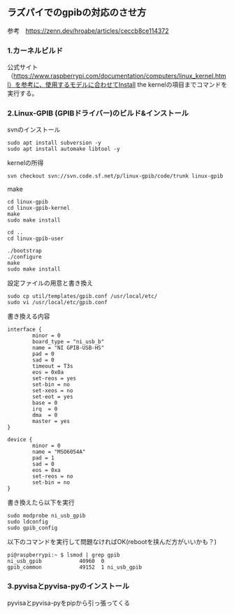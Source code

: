 ## ラズパイでのgpibの対応のさせ方
参考　https://zenn.dev/hroabe/articles/ceccb8ce114372
### 1.カーネルビルド
公式サイト（https://www.raspberrypi.com/documentation/computers/linux_kernel.html）を参考に、使用するモデルに合わせてInstall the kernelの項目までコマンドを実行する。
### 2.Linux-GPIB (GPIBドライバー)のビルド&インストール
svnのインストール
```svn install
sudo apt install subversion -y
sudo apt install automake libtool -y
```
kernelの所得
```
svn checkout svn://svn.code.sf.net/p/linux-gpib/code/trunk linux-gpib
```
make
```
cd linux-gpib
cd linux-gpib-kernel
make
sudo make install

cd ..
cd linux-gpib-user
 
./bootstrap
./configure
make
sudo make install
```
設定ファイルの用意と書き換え
```
sudo cp util/templates/gpib.conf /usr/local/etc/ 	
sudo vi /usr/local/etc/gpib.conf
```
書き換える内容
```
interface {
        minor = 0
        board_type = "ni_usb_b"
        name = "NI GPIB-USB-HS"
        pad = 0
        sad = 0
        timeout = T3s
        eos = 0x0a
        set-reos = yes
        set-bin = no
        set-xeos = no
        set-eot = yes
        base = 0
        irq  = 0
        dma  = 0
        master = yes
}

device {
        minor = 0
        name = "MSO6054A"
        pad = 1
        sad = 0
        eos = 0xa
        set-reos = no
        set-bin = no
}
```
書き換えたら以下を実行
```
sudo modprobe ni_usb_gpib
sudo ldconfig
sudo gpib_config
```
以下のコマンドを実行して問題なければOK(rebootを挟んだ方がいいかも？)
```
pi@raspberrypi:~ $ lsmod | grep gpib
ni_usb_gpib            40960  0
gpib_common            49152  1 ni_usb_gpib
```

### 3.pyvisaとpyvisa-pyのインストール
pyvisaとpyvisa-pyをpipから引っ張ってくる
